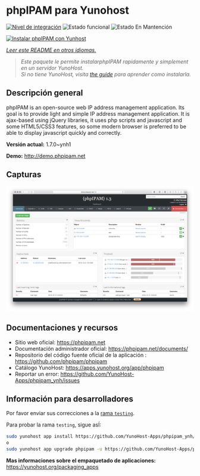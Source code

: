 <!--
Este archivo README esta generado automaticamente<https://github.com/YunoHost/apps/tree/master/tools/readme_generator>
No se debe editar a mano.
-->

# phpIPAM para Yunohost

[![Nivel de integración](https://dash.yunohost.org/integration/phpipam.svg)](https://ci-apps.yunohost.org/ci/apps/phpipam/) ![Estado funcional](https://ci-apps.yunohost.org/ci/badges/phpipam.status.svg) ![Estado En Mantención](https://ci-apps.yunohost.org/ci/badges/phpipam.maintain.svg)

[![Instalar phpIPAM con Yunhost](https://install-app.yunohost.org/install-with-yunohost.svg)](https://install-app.yunohost.org/?app=phpipam)

*[Leer este README en otros idiomas.](./ALL_README.md)*

> *Este paquete le permite instalarphpIPAM rapidamente y simplement en un servidor YunoHost.*  
> *Si no tiene YunoHost, visita [the guide](https://yunohost.org/install) para aprender como instalarla.*

## Descripción general

phpIPAM is an open-source web IP address management application. Its goal is to provide light and simple IP address management application. It is ajax-based using jQuery libraries, it uses php scripts and javascript and some HTML5/CSS3 features, so some modern browser is preferred to be able to display javascript quickly and correctly.

**Versión actual:** 1.7.0~ynh1

**Demo:** <http://demo.phpipam.net>

## Capturas

![Captura de phpIPAM](./doc/screenshots/dashboard.png)

## Documentaciones y recursos

- Sitio web oficial: <https://phpipam.net>
- Documentación administrador oficial: <https://phpipam.net/documents/>
- Repositorio del código fuente oficial de la aplicación : <https://github.com/phpipam/phpipam>
- Catálogo YunoHost: <https://apps.yunohost.org/app/phpipam>
- Reportar un error: <https://github.com/YunoHost-Apps/phpipam_ynh/issues>

## Información para desarrolladores

Por favor enviar sus correcciones a la [rama `testing`](https://github.com/YunoHost-Apps/phpipam_ynh/tree/testing).

Para probar la rama `testing`, sigue asÍ:

```bash
sudo yunohost app install https://github.com/YunoHost-Apps/phpipam_ynh/tree/testing --debug
o
sudo yunohost app upgrade phpipam -u https://github.com/YunoHost-Apps/phpipam_ynh/tree/testing --debug
```

**Mas informaciones sobre el empaquetado de aplicaciones:** <https://yunohost.org/packaging_apps>
